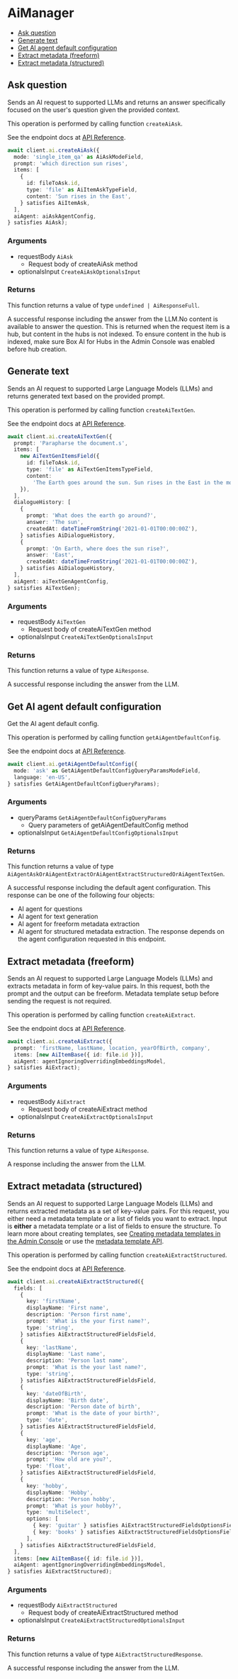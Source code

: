 # AiManager

- [Ask question](#ask-question)
- [Generate text](#generate-text)
- [Get AI agent default configuration](#get-ai-agent-default-configuration)
- [Extract metadata (freeform)](#extract-metadata-freeform)
- [Extract metadata (structured)](#extract-metadata-structured)

## Ask question

Sends an AI request to supported LLMs and returns an answer specifically focused on the user's question given the provided context.

This operation is performed by calling function `createAiAsk`.

See the endpoint docs at
[API Reference](https://developer.box.com/reference/post-ai-ask/).

<!-- sample post_ai_ask -->

```ts
await client.ai.createAiAsk({
  mode: 'single_item_qa' as AiAskModeField,
  prompt: 'which direction sun rises',
  items: [
    {
      id: fileToAsk.id,
      type: 'file' as AiItemAskTypeField,
      content: 'Sun rises in the East',
    } satisfies AiItemAsk,
  ],
  aiAgent: aiAskAgentConfig,
} satisfies AiAsk);
```

### Arguments

- requestBody `AiAsk`
  - Request body of createAiAsk method
- optionalsInput `CreateAiAskOptionalsInput`

### Returns

This function returns a value of type `undefined | AiResponseFull`.

A successful response including the answer from the LLM.No content is available to answer the question. This is returned when the request item is a hub, but content in the hubs is not indexed. To ensure content in the hub is indexed, make sure Box AI for Hubs in the Admin Console was enabled before hub creation.

## Generate text

Sends an AI request to supported Large Language Models (LLMs) and returns generated text based on the provided prompt.

This operation is performed by calling function `createAiTextGen`.

See the endpoint docs at
[API Reference](https://developer.box.com/reference/post-ai-text-gen/).

<!-- sample post_ai_text_gen -->

```ts
await client.ai.createAiTextGen({
  prompt: 'Parapharse the document.s',
  items: [
    new AiTextGenItemsField({
      id: fileToAsk.id,
      type: 'file' as AiTextGenItemsTypeField,
      content:
        'The Earth goes around the sun. Sun rises in the East in the morning.',
    }),
  ],
  dialogueHistory: [
    {
      prompt: 'What does the earth go around?',
      answer: 'The sun',
      createdAt: dateTimeFromString('2021-01-01T00:00:00Z'),
    } satisfies AiDialogueHistory,
    {
      prompt: 'On Earth, where does the sun rise?',
      answer: 'East',
      createdAt: dateTimeFromString('2021-01-01T00:00:00Z'),
    } satisfies AiDialogueHistory,
  ],
  aiAgent: aiTextGenAgentConfig,
} satisfies AiTextGen);
```

### Arguments

- requestBody `AiTextGen`
  - Request body of createAiTextGen method
- optionalsInput `CreateAiTextGenOptionalsInput`

### Returns

This function returns a value of type `AiResponse`.

A successful response including the answer from the LLM.

## Get AI agent default configuration

Get the AI agent default config.

This operation is performed by calling function `getAiAgentDefaultConfig`.

See the endpoint docs at
[API Reference](https://developer.box.com/reference/get-ai-agent-default/).

<!-- sample get_ai_agent_default -->

```ts
await client.ai.getAiAgentDefaultConfig({
  mode: 'ask' as GetAiAgentDefaultConfigQueryParamsModeField,
  language: 'en-US',
} satisfies GetAiAgentDefaultConfigQueryParams);
```

### Arguments

- queryParams `GetAiAgentDefaultConfigQueryParams`
  - Query parameters of getAiAgentDefaultConfig method
- optionalsInput `GetAiAgentDefaultConfigOptionalsInput`

### Returns

This function returns a value of type `AiAgentAskOrAiAgentExtractOrAiAgentExtractStructuredOrAiAgentTextGen`.

A successful response including the default agent configuration.
This response can be one of the following four objects:

- AI agent for questions
- AI agent for text generation
- AI agent for freeform metadata extraction
- AI agent for structured metadata extraction.
  The response depends on the agent configuration requested in this endpoint.

## Extract metadata (freeform)

Sends an AI request to supported Large Language Models (LLMs) and extracts metadata in form of key-value pairs.
In this request, both the prompt and the output can be freeform.
Metadata template setup before sending the request is not required.

This operation is performed by calling function `createAiExtract`.

See the endpoint docs at
[API Reference](https://developer.box.com/reference/post-ai-extract/).

<!-- sample post_ai_extract -->

```ts
await client.ai.createAiExtract({
  prompt: 'firstName, lastName, location, yearOfBirth, company',
  items: [new AiItemBase({ id: file.id })],
  aiAgent: agentIgnoringOverridingEmbeddingsModel,
} satisfies AiExtract);
```

### Arguments

- requestBody `AiExtract`
  - Request body of createAiExtract method
- optionalsInput `CreateAiExtractOptionalsInput`

### Returns

This function returns a value of type `AiResponse`.

A response including the answer from the LLM.

## Extract metadata (structured)

Sends an AI request to supported Large Language Models (LLMs) and returns extracted metadata as a set of key-value pairs.
For this request, you either need a metadata template or a list of fields you want to extract.
Input is **either** a metadata template or a list of fields to ensure the structure.
To learn more about creating templates, see [Creating metadata templates in the Admin Console](https://support.box.com/hc/en-us/articles/360044194033-Customizing-Metadata-Templates)
or use the [metadata template API](g://metadata/templates/create).

This operation is performed by calling function `createAiExtractStructured`.

See the endpoint docs at
[API Reference](https://developer.box.com/reference/post-ai-extract-structured/).

<!-- sample post_ai_extract_structured -->

```ts
await client.ai.createAiExtractStructured({
  fields: [
    {
      key: 'firstName',
      displayName: 'First name',
      description: 'Person first name',
      prompt: 'What is the your first name?',
      type: 'string',
    } satisfies AiExtractStructuredFieldsField,
    {
      key: 'lastName',
      displayName: 'Last name',
      description: 'Person last name',
      prompt: 'What is the your last name?',
      type: 'string',
    } satisfies AiExtractStructuredFieldsField,
    {
      key: 'dateOfBirth',
      displayName: 'Birth date',
      description: 'Person date of birth',
      prompt: 'What is the date of your birth?',
      type: 'date',
    } satisfies AiExtractStructuredFieldsField,
    {
      key: 'age',
      displayName: 'Age',
      description: 'Person age',
      prompt: 'How old are you?',
      type: 'float',
    } satisfies AiExtractStructuredFieldsField,
    {
      key: 'hobby',
      displayName: 'Hobby',
      description: 'Person hobby',
      prompt: 'What is your hobby?',
      type: 'multiSelect',
      options: [
        { key: 'guitar' } satisfies AiExtractStructuredFieldsOptionsField,
        { key: 'books' } satisfies AiExtractStructuredFieldsOptionsField,
      ],
    } satisfies AiExtractStructuredFieldsField,
  ],
  items: [new AiItemBase({ id: file.id })],
  aiAgent: agentIgnoringOverridingEmbeddingsModel,
} satisfies AiExtractStructured);
```

### Arguments

- requestBody `AiExtractStructured`
  - Request body of createAiExtractStructured method
- optionalsInput `CreateAiExtractStructuredOptionalsInput`

### Returns

This function returns a value of type `AiExtractStructuredResponse`.

A successful response including the answer from the LLM.
